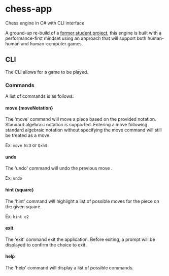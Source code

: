 # chess-app
Chess engine in C# with CLI interface

A ground-up re-build of a [former student project](https://github.com/stevenaw/2PlayerChess), this engine is built with a performance-first mindset using an approach that will support both human-human and human-computer games.

## CLI

The CLI allows for a game to be played.

### Commands

A list of commands is as follows:

#### move {moveNotation}

The 'move' command will move a piece based on the provided notation. Standard algebraic notation is supported.
Entering a move following standard algebraic notation without specifying the move command will still be treated as a move.

Ex: `move Nc3` or `Qxh4`

#### undo

The 'undo' command will undo the previous move .

Ex: `undo`

#### hint {square}

The 'hint' command will highlight a list of possible moves for the piece on the given square.

Ex: `hint e2`

#### exit

The 'exit' command exit the application. Before exiting, a prompt will be displayed to confirm the choice to exit.

#### help

The 'help' command will display a list of possible commands.